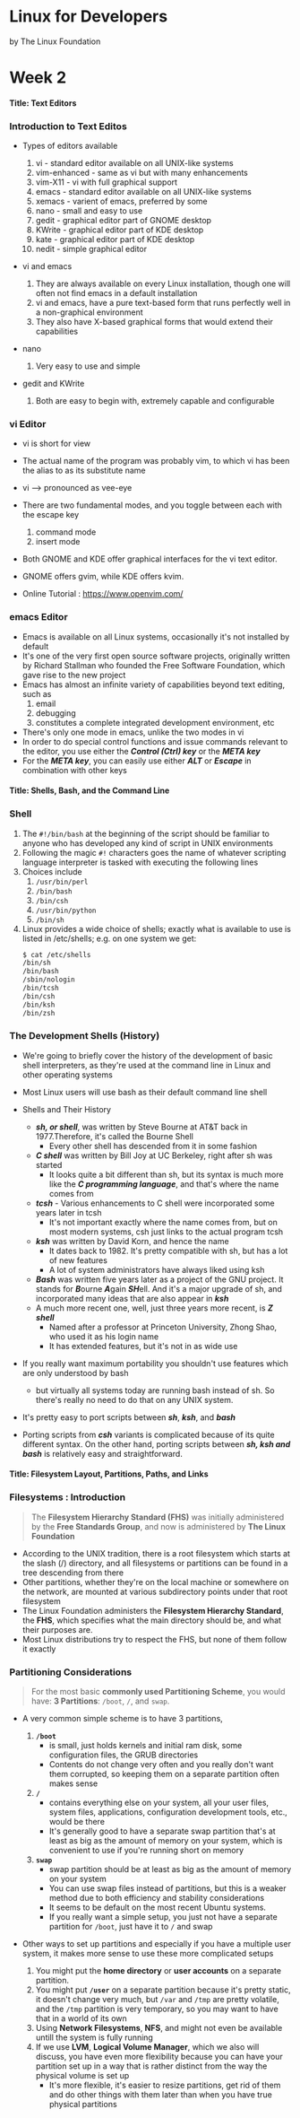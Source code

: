 Linux for Developers
=====================

by The Linux Foundation

# Week 2

#### Title: Text Editors

### Introduction to Text Editos

* Types of editors available
	1. vi - standard editor available on all UNIX-like systems
	1. vim-enhanced - same as vi but with many enhancements
	1. vim-X11 - vi with full graphical support
	1. emacs - standard editor available on all UNIX-like systems
	1. xemacs - varient of emacs, preferred by some
	1. nano - small and easy to use
	1. gedit - graphical editor part of GNOME desktop
	1. KWrite - graphical editor part of KDE desktop
	1. kate - graphical editor part of KDE desktop
	1. nedit - simple graphical editor

* vi and emacs
	1. They are always available on every Linux installation, though one will often not find emacs in a default installation
	1. vi and emacs, have a pure text-based form that runs perfectly well in a non-graphical environment
	1. They also have X-based graphical forms that would extend their capabilities

* nano
	1. Very easy to use and simple

* gedit and KWrite
	1. Both are easy to begin with, extremely capable and configurable

### vi Editor

* vi is short for view
* The actual name of the program was probably vim, to which vi has been the alias to as its substitute name
* vi --> pronounced as vee-eye
* There are two fundamental modes, and you toggle between each with the escape key
	1. command mode
	1. insert mode

* Both GNOME and KDE offer graphical interfaces for the vi text editor. 
* GNOME offers gvim, while KDE offers kvim.
* Online Tutorial : https://www.openvim.com/

### emacs Editor

* Emacs is available on all Linux systems, occasionally it's not installed by default
* It's one of the very first open source software projects, originally written by Richard Stallman who founded the Free Software Foundation, which gave rise to the new project
* Emacs has almost an infinite variety of capabilities beyond text editing, such as 
	1. email
	1. debugging
	1. constitutes a complete integrated development environment, etc
* There's only one mode in emacs, unlike the two modes in vi
* In order to do special control functions and issue commands relevant to the editor, you use either the ***Control (Ctrl) key*** or the ***META key***
* For the ***META key***, you can easily use either ***ALT*** or ***Escape*** in combination with other keys


#### Title: Shells, Bash, and the Command Line

### Shell

1. The `#!/bin/bash` at the beginning of the script should be familiar to anyone who has developed any kind of script in UNIX environments
1. Following the magic `#!` characters goes the name of whatever scripting language interpreter is tasked with executing the following lines
1. Choices include 
	1. `/usr/bin/perl`
	1. `/bin/bash`
	1. `/bin/csh`
	1. `/usr/bin/python`
	1. `/bin/sh`
1. Linux provides a wide choice of shells; exactly what is available to use is listed in /etc/shells; e.g. on one system we get:
	```bash
	$ cat /etc/shells
	/bin/sh
	/bin/bash
	/sbin/nologin
	/bin/tcsh
	/bin/csh
	/bin/ksh
	/bin/zsh
	```


### The Development Shells (History)

* We're going to briefly cover the history of the development of basic shell interpreters, as they're used at the command line in Linux and other operating systems
* Most Linux users will use bash as their default command line shell


* Shells and Their History 
	* ***sh, or shell***, was written by Steve Bourne at AT&T back in 1977.Therefore, it's called the Bourne Shell
		- Every other shell has descended from it in some fashion
	* ***C shell*** was written by Bill Joy at UC Berkeley, right after sh was started
		- It looks quite a bit different than sh, but its syntax is much more like the ***C programming language***, and that's where the name comes from
	* ***tcsh*** - Various enhancements to C shell were incorporated some years later in tcsh
		- It's not important exactly where the name comes from, but on most modern systems, csh just links to the actual program tcsh
	* ***ksh*** was written by David Korn, and hence the name
		- It dates back to 1982. It's pretty compatible with sh, but has a lot of new features
		- A lot of system administrators have always liked using ksh
	* ***Bash*** was written five years later as a project of the GNU project. It stands for ***B***ourne ***A***gain ***SH***ell. And it's a major upgrade of sh, and incorporated many ideas that are also appear in ***ksh***
	* A much more recent one, well, just three years more recent, is ***Z shell***
		- Named after a professor at Princeton University, Zhong Shao, who used it as his login name
		- It has extended features, but it's not in as wide use


* If you really want maximum portability you shouldn't use features which are only understood by bash
	- but virtually all systems today are running bash instead of sh. So there's really no need to do that on any UNIX system.
* It's pretty easy to port scripts between ***sh***, ***ksh***, and ***bash***
* Porting scripts from ***csh*** variants is complicated because of its quite different syntax. On the other hand, porting scripts between ***sh, ksh and bash*** is relatively easy and straightforward.


#### Title: Filesystem Layout, Partitions, Paths, and Links

### Filesystems : Introduction

> The **Filesystem Hierarchy Standard (FHS)** was initially administered by the **Free Standards Group**, and now is administered by **The Linux Foundation**

* According to the UNIX tradition, there is a root filesystem which starts at the slash (/) directory, and all filesystems or partitions can be found in a tree descending from there
* Other partitions, whether they're on the local machine or somewhere on the network, are mounted at various subdirectory points under that root filesystem
* The Linux Foundation administers the **Filesystem Hierarchy Standard**, the **FHS**, which specifies what the main directory should be, and what their purposes are.
* Most Linux distributions try to respect the FHS, but none of them follow it exactly


### Partitioning Considerations

> For the most basic **commonly used Partitioning Scheme**, you would have: **3 Partitions**: `/boot`, `/`, and `swap`.

* A very common simple scheme is to have 3 partitions, 
	1. **`/boot`**
		* is small, just holds kernels and initial ram disk, some configuration files, the GRUB directories
		* Contents do not change very often and you really don't want them corrupted, so keeping them on a separate partition often makes sense
	1. **`/`**
		* contains everything else on your system, all your user files, system files, applications, configuration development tools, etc., would be there
		* It's generally good to have a separate swap partition that's at least as big as the amount of memory on your system, which is convenient to use if you're running short on memory
	1. **`swap`**
		* swap partition should be at least as big as the amount of memory on your system
		* You can use swap files instead of partitions, but this is a weaker method due to both efficiency and stability considerations
		* It seems to be default on the most recent Ubuntu systems.
		* If you really want a simple setup, you just not have a separate partition for `/boot`, just have it to `/` and swap

* Other ways to set up partitions and especially if you have a multiple user system, it makes more sense to use these more complicated setups
	1. You might put the **home directory** or **user accounts** on a separate partition.
	1. You might put **`/user`** on a separate partition because it's pretty static, it doesn't change very much, but `/var` and `/tmp` are pretty volatile, and the `/tmp` partition is very temporary, so you may want to have that in a world of its own
	1. Using **Network Filesystems**, **NFS**, and might not even be available untill the system is fully running
	1. If we use **LVM**, **Logical Volume Manager**, which we also will discuss, you have even more flexibility because you can have your partition set up in a way that is rather distinct from the way the physical volume is set up
		* It's more flexible, it's easier to resize partitions, get rid of them and do other things with them later than when you have true physical partitions


